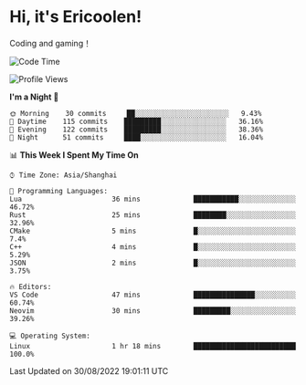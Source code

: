 # Hi, it's Ericoolen!
Coding and gaming！

<!--START_SECTION:waka-->
![Code Time](http://img.shields.io/badge/Code%20Time-349%20hrs%2033%20mins-blue)

![Profile Views](http://img.shields.io/badge/Profile%20Views-1-blue)

**I'm a Night 🦉** 

```text
🌞 Morning    30 commits     ██░░░░░░░░░░░░░░░░░░░░░░░   9.43% 
🌆 Daytime    115 commits    █████████░░░░░░░░░░░░░░░░   36.16% 
🌃 Evening    122 commits    █████████░░░░░░░░░░░░░░░░   38.36% 
🌙 Night      51 commits     ████░░░░░░░░░░░░░░░░░░░░░   16.04%

```


📊 **This Week I Spent My Time On** 

```text
⌚︎ Time Zone: Asia/Shanghai

💬 Programming Languages: 
Lua                      36 mins             ███████████░░░░░░░░░░░░░░   46.72% 
Rust                     25 mins             ████████░░░░░░░░░░░░░░░░░   32.96% 
CMake                    5 mins              █░░░░░░░░░░░░░░░░░░░░░░░░   7.4% 
C++                      4 mins              █░░░░░░░░░░░░░░░░░░░░░░░░   5.29% 
JSON                     2 mins              █░░░░░░░░░░░░░░░░░░░░░░░░   3.75%

🔥 Editors: 
VS Code                  47 mins             ███████████████░░░░░░░░░░   60.74% 
Neovim                   30 mins             █████████░░░░░░░░░░░░░░░░   39.26%

💻 Operating System: 
Linux                    1 hr 18 mins        █████████████████████████   100.0%

```


 Last Updated on 30/08/2022 19:01:11 UTC
<!--END_SECTION:waka-->

